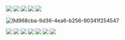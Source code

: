 ![](https://64.media.tumblr.com/cff9a755097d997ef5a43920663460c1/e9e5eaac84bb2c66-4f/s100x200/6bba68e074780ca40a5469f36e45f200bda12436.gifv)
![](https://64.media.tumblr.com/034d7e7932088fbf6ab85dbba3cbffc6/e9e5eaac84bb2c66-f1/s100x200/b847b7bed1f77aaed85330c64851f9d9b4934008.gifv)
![](https://64.media.tumblr.com/569ad778d83083a647b06716cebd12b6/39e4db71d2fb827a-5a/s400x600/ada2ece19936378ba1a4ec3cb010613d67a45ff1.gifv)
![](https://64.media.tumblr.com/59186a098f84633047ea26426dd4239f/d79b386dd434d7d8-fb/s100x200/aed089921d40635be42a3fab8cbc782280ce05b0.gifv)
![](https://64.media.tumblr.com/41dfaa729a9ae0f3f13ec75e982daa2e/d79b386dd434d7d8-82/s250x400/a1f016a472f34942f7844799e68d417b23f9df3e.gifv)



![9d968cba-9d36-4ea6-b256-90341f254547](https://github.com/crowravenriko/crowravenriko/assets/139772125/ccbeacf8-0e38-4904-b029-8a3e74d58dcb)

![](https://64.media.tumblr.com/cacf4bdc9dce7849be5a9a661118b320/d3c80e3805ca7023-55/s250x400/36db63a0351b8814c33d03b444ada15f5a63bb8c.gifv)
![](https://64.media.tumblr.com/efef7e2e325f251df9a62289b409513f/1b8381f969116a1e-35/s100x200/428017619149fae5eceff070d8dacee2e66af115.gifv)
![](https://64.media.tumblr.com/f9288d1da6509c28da9196c184b18cd8/e9daf81347737213-7c/s400x600/19fb194438923232d059b72d84245ff740f1f2d7.gifv)
![](https://64.media.tumblr.com/c02d96c4eb94311fd7f5288f0923e494/0849fa6899c3a334-bd/s100x200/35dc756d877135b42a2d2fe28d8ed422d77c7353.gifv)
![](https://64.media.tumblr.com/e9ae1855920b563dd0fd7c4254f73bef/401b3412d2ee5779-84/s100x200/ac9f80fa5155d8ba9fcf5065759d670c6d021c06.gifv)
![](https://64.media.tumblr.com/0e7a61f4253e3ac9fef7606da76c4007/3a55da9c613aaf19-1c/s1280x1920/754bc3d1de69fc770c700dbcab101732be7e4044.gifv)
![](https://64.media.tumblr.com/0e7a61f4253e3ac9fef7606da76c4007/3a55da9c613aaf19-1c/s1280x1920/754bc3d1de69fc770c700dbcab101732be7e4044.gifv)
